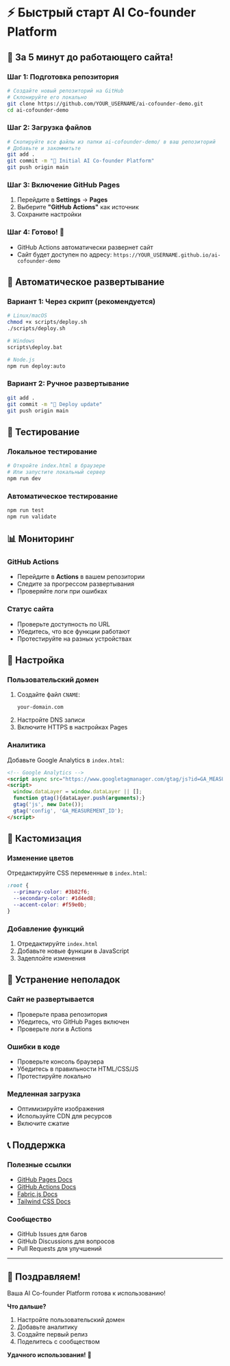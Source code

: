 # ⚡ Быстрый старт AI Co-founder Platform

## 🎯 За 5 минут до работающего сайта!

### Шаг 1: Подготовка репозитория
```bash
# Создайте новый репозиторий на GitHub
# Склонируйте его локально
git clone https://github.com/YOUR_USERNAME/ai-cofounder-demo.git
cd ai-cofounder-demo
```

### Шаг 2: Загрузка файлов
```bash
# Скопируйте все файлы из папки ai-cofounder-demo/ в ваш репозиторий
# Добавьте и закоммитьте
git add .
git commit -m "🚀 Initial AI Co-founder Platform"
git push origin main
```

### Шаг 3: Включение GitHub Pages
1. Перейдите в **Settings** → **Pages**
2. Выберите **"GitHub Actions"** как источник
3. Сохраните настройки

### Шаг 4: Готово! 🎉
- GitHub Actions автоматически развернет сайт
- Сайт будет доступен по адресу: `https://YOUR_USERNAME.github.io/ai-cofounder-demo`

## 🚀 Автоматическое развертывание

### Вариант 1: Через скрипт (рекомендуется)
```bash
# Linux/macOS
chmod +x scripts/deploy.sh
./scripts/deploy.sh

# Windows
scripts\deploy.bat

# Node.js
npm run deploy:auto
```

### Вариант 2: Ручное развертывание
```bash
git add .
git commit -m "🚀 Deploy update"
git push origin main
```

## 🧪 Тестирование

### Локальное тестирование
```bash
# Откройте index.html в браузере
# Или запустите локальный сервер
npm run dev
```

### Автоматическое тестирование
```bash
npm run test
npm run validate
```

## 📊 Мониторинг

### GitHub Actions
- Перейдите в **Actions** в вашем репозитории
- Следите за прогрессом развертывания
- Проверяйте логи при ошибках

### Статус сайта
- Проверьте доступность по URL
- Убедитесь, что все функции работают
- Протестируйте на разных устройствах

## 🔧 Настройка

### Пользовательский домен
1. Создайте файл `CNAME`:
   ```
   your-domain.com
   ```
2. Настройте DNS записи
3. Включите HTTPS в настройках Pages

### Аналитика
Добавьте Google Analytics в `index.html`:
```html
<!-- Google Analytics -->
<script async src="https://www.googletagmanager.com/gtag/js?id=GA_MEASUREMENT_ID"></script>
<script>
  window.dataLayer = window.dataLayer || [];
  function gtag(){dataLayer.push(arguments);}
  gtag('js', new Date());
  gtag('config', 'GA_MEASUREMENT_ID');
</script>
```

## 🎨 Кастомизация

### Изменение цветов
Отредактируйте CSS переменные в `index.html`:
```css
:root {
  --primary-color: #3b82f6;
  --secondary-color: #1d4ed8;
  --accent-color: #f59e0b;
}
```

### Добавление функций
1. Отредактируйте `index.html`
2. Добавьте новые функции в JavaScript
3. Задеплойте изменения

## 🚨 Устранение неполадок

### Сайт не развертывается
- Проверьте права репозитория
- Убедитесь, что GitHub Pages включен
- Проверьте логи в Actions

### Ошибки в коде
- Проверьте консоль браузера
- Убедитесь в правильности HTML/CSS/JS
- Протестируйте локально

### Медленная загрузка
- Оптимизируйте изображения
- Используйте CDN для ресурсов
- Включите сжатие

## 📞 Поддержка

### Полезные ссылки
- [GitHub Pages Docs](https://docs.github.com/en/pages)
- [GitHub Actions Docs](https://docs.github.com/en/actions)
- [Fabric.js Docs](http://fabricjs.com/docs/)
- [Tailwind CSS Docs](https://tailwindcss.com/docs)

### Сообщество
- GitHub Issues для багов
- GitHub Discussions для вопросов
- Pull Requests для улучшений

---

## 🎉 Поздравляем!

Ваша AI Co-founder Platform готова к использованию!

**Что дальше?**
1. Настройте пользовательский домен
2. Добавьте аналитику
3. Создайте первый релиз
4. Поделитесь с сообществом

**Удачного использования!** 🚀
